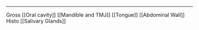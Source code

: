 ___
Gross
[[Oral cavity]]
[[Mandible and TMJ]]
[[Tongue]]
[[Abdominal Wall]]
Histo
[[Salivary Glands]]